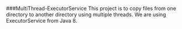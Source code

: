 ###MultiThread-ExecutorService
This project is to copy files from one directory to another directory using multiple threads.
We are using ExecutorService from Java 8.
